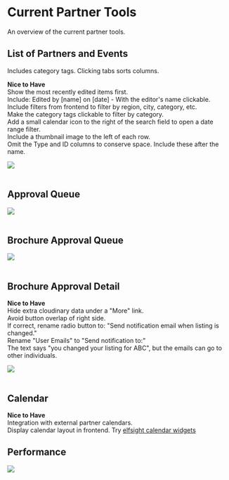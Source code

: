 
# Current Partner Tools

An overview of the current partner tools.  

## List of Partners and Events

Includes category tags. Clicking tabs sorts columns.

**Nice to Have**  
Show the most recently edited items first.  
Include: Edited by [name] on [date] - With the editor's name clickable.  
Include filters from frontend to filter by region, city, category, etc.  
Make the category tags clickable to filter by category.  
Add a small calendar icon to the right of the search field to open a date range filter.  
Include a thumbnail image to the left of each row.  
Omit the Type and ID columns to conserve space. Include these after the name.  

<img src="img/miles/list.png" style="max-width:822px"><br><br>


## Approval Queue

<img src="img/miles/approval-queue.png" style="max-width:1477px"><br><br>

## Brochure Approval Queue

<img src="img/miles/brochure-approval-queue.png" style="max-width:1070px"><br><br>

## Brochure Approval Detail

**Nice to Have**  
Hide extra cloudinary data under a "More" link.  
Avoid button overlap of right side.  
If correct, rename radio button to: "Send notification email when listing is changed."  
Rename "User Emails" to "Send notification to:"  
The text says "you changed your listing for ABC", but the emails can go to other individuals.  

<img src="img/miles/brochure-approval-detail.png" style="max-width:876px"><br><br>

## Calendar


**Nice to Have**  
Integration with external partner calendars.  
Display calendar layout in frontend. Try [elfsight calendar widgets](https://elfsight.com/event-calendar-widget/)  


## Performance

<img src="img/miles/performance-partner-referrals.png" style="max-width:876px"><br><br>
